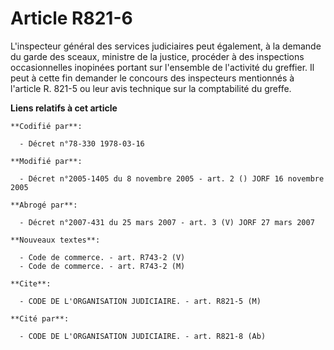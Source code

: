 # Article R821-6

L'inspecteur général des services judiciaires peut également, à la demande du garde des sceaux, ministre de la justice,
procéder à des inspections occasionnelles inopinées portant sur l'ensemble de l'activité du greffier. Il peut à cette fin
demander le concours des inspecteurs mentionnés à l'article R. 821-5 ou leur avis technique sur la comptabilité du greffe.

**Liens relatifs à cet article**

	**Codifié par**:

	  - Décret n°78-330 1978-03-16

	**Modifié par**:

	  - Décret n°2005-1405 du 8 novembre 2005 - art. 2 () JORF 16 novembre 2005

	**Abrogé par**:

	  - Décret n°2007-431 du 25 mars 2007 - art. 3 (V) JORF 27 mars 2007

	**Nouveaux textes**:

	  - Code de commerce. - art. R743-2 (V)
	  - Code de commerce. - art. R743-2 (M)

	**Cite**:

	  - CODE DE L'ORGANISATION JUDICIAIRE. - art. R821-5 (M)

	**Cité par**:

	  - CODE DE L'ORGANISATION JUDICIAIRE. - art. R821-8 (Ab)
